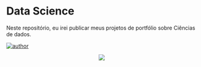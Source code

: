 # Data Science

Neste repositório, eu irei publicar meus projetos de portfólio sobre Ciências de dados.

[![author](https://img.shields.io/badge/author-Carlos_Roberto-black.svg)](https://www.linkedin.com/in/carlos-roberto1/) 

<p align="center">
  <img src="https://www.webcenter.com.br/wp-content/uploads/2019/01/267347-veja-as-diferencas-entre-os-tipos-de-servidor-de-arquivos-1-1.jpg" >
</p>

